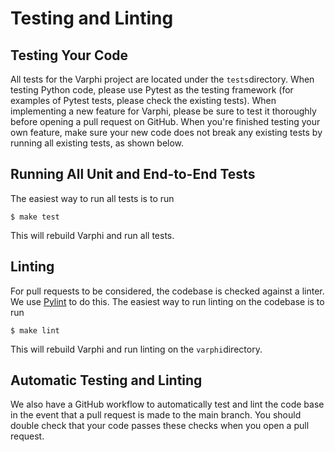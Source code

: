 # Testing and Linting

## Testing Your Code

All tests for the Varphi project are located under the `tests`directory. When testing Python code, please use Pytest as the testing framework (for examples of Pytest tests, please check the existing tests). When implementing a new feature for Varphi, please be sure to test it thoroughly before opening a pull request on GitHub. When you're finished testing your own feature, make sure your new code does not break any existing tests by running all existing tests, as shown below.&#x20;

## Running All Unit and End-to-End Tests

The easiest way to run all tests is to run&#x20;

```shell-session
$ make test
```

This will rebuild Varphi and run all tests.&#x20;

## Linting

For pull requests to be considered, the codebase is checked against a linter. We use [Pylint](https://pylint.readthedocs.io/en/stable/) to do this. The easiest way to run linting on the codebase is to run

```shell-session
$ make lint
```

This will rebuild Varphi and run linting on the `varphi`directory.

## Automatic Testing and Linting

We also have a GitHub workflow to automatically test and lint the code base in the event that a pull request is made to the main branch. You should double check that your code passes these checks when you open a pull request.&#x20;
